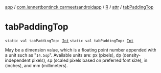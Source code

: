 [app](../../../index.md) / [com.lennertbontinck.carmeetsandroidapp](../../index.md) / [R](../index.md) / [attr](index.md) / [tabPaddingTop](./tab-padding-top.md)

# tabPaddingTop

`static val tabPaddingTop: `[`Int`](https://kotlinlang.org/api/latest/jvm/stdlib/kotlin/-int/index.html)
`static val tabPaddingTop: `[`Int`](https://kotlinlang.org/api/latest/jvm/stdlib/kotlin/-int/index.html)

May be a dimension value, which is a floating point number appended with a unit such as "`14.5sp`". Available units are: px (pixels), dp (density-independent pixels), sp (scaled pixels based on preferred font size), in (inches), and mm (millimeters).


